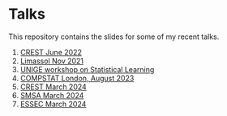 # Talks

This repository contains the slides for some of my recent talks.

1. [CREST June 2022](https://github.com/dvdlvc/Talks/blob/main/LaVecchia_CREST_June2022.pdf)
2. [Limassol Nov 2021](https://github.com/dvdlvc/Talks/blob/main/LaVecchia_Slides.pdf)
3. [UNIGE workshop on Statistical Learning](https://github.com/dvdlvc/Talks/blob/main/Workshop.pdf)
4. [COMPSTAT London, August 2023](https://github.com/dvdlvc/Talks/blob/main/LaVecchia_Slides.pdf)
5. [CREST March 2024](https://github.com/dvdlvc/Talks/blob/main/LaVecchiaCrest_Updated.pdf)
6. [SMSA March 2024](https://github.com/dvdlvc/Talks/blob/main/LaVecchia_Slides.pdf)
7. [ESSEC March 2024]()
